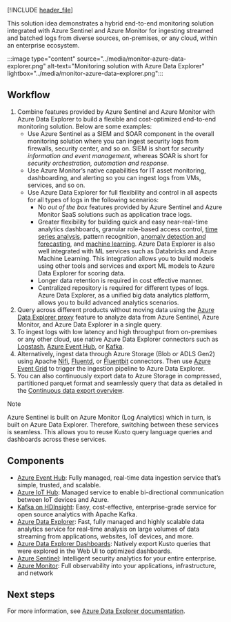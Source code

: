 
[!INCLUDE [header_file](../../../includes/sol-idea-header.md)]

This solution idea demonstrates a hybrid end-to-end monitoring solution integrated with Azure Sentinel and Azure Monitor for ingesting streamed and batched logs from diverse sources, on-premises, or any cloud, within an enterprise ecosystem. 

:::image type="content" source="../media/monitor-azure-data-explorer.png" alt-text="Monitoring solution with Azure Data Explorer" lightbox="../media/monitor-azure-data-explorer.png":::

## Workflow

1. Combine features provided by Azure Sentinel and Azure Monitor with Azure Data Explorer to build a flexible and cost-optimized end-to-end monitoring solution. 
Below are some examples:
   * Use Azure Sentinel as a SIEM and SOAR component in the overall monitoring solution where you can ingest security logs from firewalls, security center, and so on. SIEM is short for *security information and event management*, whereas SOAR is short for *security orchestration, automation and response*.
   * Use Azure Monitor’s native capabilities for IT asset monitoring, dashboarding, and alerting so you can ingest logs from VMs, services, and so on.
   * Use Azure Data Explorer for full flexibility and control in all aspects for all types of logs in the following scenarios:  
     * No *out of the box* features provided by Azure Sentinel and Azure Monitor SaaS solutions such as application trace logs.
     * Greater flexibility for building quick and easy near-real-time analytics dashboards, granular role-based access control, [time series analysis](/azure/data-explorer/time-series-analysis), pattern recognition, [anomaly detection and forecasting](/azure/data-explorer/anomaly-detection), and [machine learning](/azure/data-explorer/machine-learning-clustering). Azure Data Explorer is also well integrated with ML services such as Databricks and Azure Machine Learning. This integration allows you to build models using other tools and services and export ML models to Azure Data Explorer for scoring data.  
     * Longer data retention is required in cost effective manner.
     * Centralized repository is required for different types of logs. Azure Data Explorer, as a unified big data analytics platform, allows you to build advanced analytics scenarios.
1. Query across different products without moving data using the [Azure Data Explorer proxy](/azure/data-explorer/query-monitor-data) feature to analyze data from Azure Sentinel, Azure Monitor, and Azure Data Explorer in a single query.
1. To ingest logs with low latency and high throughput from on-premises or any other cloud, use native Azure Data Explorer connectors such as [Logstash](/azure/data-explorer/ingest-data-logstash), [Azure Event Hub](/azure/data-explorer/ingest-data-event-hub), or [Kafka](/azure/data-explorer/ingest-data-kafka).
1. Alternatively, ingest data through Azure Storage (Blob or ADLS Gen2) using Apache [Nifi](https://nifi.apache.org/), [Fluentd](https://www.fluentd.org/), or [Fluentbit](https://fluentbit.io/) connectors. Then use [Azure Event Grid](/azure/data-explorer/ingest-data-event-grid) to trigger the ingestion pipeline to Azure Data Explorer. 
1. You can also continuously export data to Azure Storage in compressed, partitioned parquet format and seamlessly query that data as detailed in the [Continuous data export overview](/azure/data-explorer/kusto/management/data-export/continuous-data-export).

> [!NOTE]
> Azure Sentinel is built on Azure Monitor (Log Analytics) which in turn, is built on Azure Data Explorer. Therefore, switching between these services is seamless. This allows you to reuse Kusto query language queries and dashboards across these services.

## Components

- [Azure Event Hub](https://azure.microsoft.com/services/event-hubs/): Fully managed, real-time data ingestion service that’s simple, trusted, and scalable.
- [Azure IoT Hub](https://azure.microsoft.com/services/iot-hub/): Managed service to enable bi-directional communication between IoT devices and Azure.
- [Kafka on HDInsight](/azure/hdinsight/kafka/apache-kafka-introduction): Easy, cost-effective, enterprise-grade service for open source analytics with Apache Kafka. 
- [Azure Data Explorer](https://azure.microsoft.com/services/data-explorer/): Fast, fully managed and highly scalable data analytics service for real-time analysis on large volumes of data streaming from applications, websites, IoT devices, and more.
- [Azure Data Explorer Dashboards](/azure/data-explorer/azure-data-explorer-dashboards): Natively export Kusto queries that were explored in the Web UI to optimized dashboards. 
- [Azure Sentinel](https://azure.microsoft.com/services/azure-sentinel/): Intelligent security analytics for your entire enterprise.
- [Azure Monitor](https://azure.microsoft.com/services/monitor/): Full observability into your applications, infrastructure, and network

## Next steps

For more information, see [Azure Data Explorer documentation](/azure/data-explorer/).
